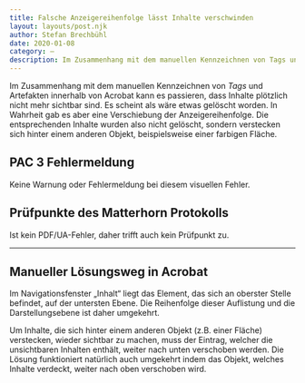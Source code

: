 ```yaml
---
title: Falsche Anzeigereihenfolge lässt Inhalte verschwinden
layout: layouts/post.njk
author: Stefan Brechbühl
date: 2020-01-08
category: –
description: Im Zusammenhang mit dem manuellen Kennzeichnen von Tags und Artefakten innerhalb von Acrobat kann es passieren, dass Inhalte plötzlich nicht mehr sichtbar sind. Es scheint als wäre etwas gelöscht worden. In Wahrheit gab es aber eine Verschiebung der Anzeigereihenfolge. Die entsprechenden Inhalte wurden also nicht gelöscht, sondern verstecken sich hinter einem anderen Objekt, beispielsweise einer farbigen Fläche.
---
```


Im Zusammenhang mit dem manuellen Kennzeichnen von _Tags_ und Artefakten innerhalb von Acrobat kann es passieren, dass Inhalte plötzlich nicht mehr sichtbar sind. Es scheint als wäre etwas gelöscht worden. In Wahrheit gab es aber eine Verschiebung der Anzeigereihenfolge. Die entsprechenden Inhalte wurden also nicht gelöscht, sondern verstecken sich hinter einem anderen Objekt, beispielsweise einer farbigen Fläche.

## PAC 3 Fehlermeldung

Keine Warnung oder Fehlermeldung bei diesem visuellen Fehler.

## Prüfpunkte des Matterhorn Protokolls

Ist kein PDF/UA-Fehler, daher trifft auch kein Prüfpunkt zu.

---

## Manueller Lösungsweg in Acrobat

Im Navigationsfenster „Inhalt“ liegt das Element, das sich an oberster Stelle befindet, auf der untersten Ebene. Die Reihenfolge dieser Auflistung und die Darstellungsebene ist daher umgekehrt.

Um Inhalte, die sich hinter einem anderen Objekt (z.B. einer Fläche) verstecken, wieder sichtbar zu machen, muss der Eintrag, welcher die unsichtbaren Inhalten enthält, weiter nach unten verschoben werden. Die Lösung funktioniert natürlich auch umgekehrt indem das Objekt, welches Inhalte verdeckt, weiter nach oben verschoben wird.
